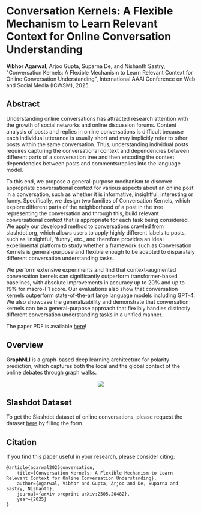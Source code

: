 # Conversation Kernels: A Flexible Mechanism to Learn Relevant Context for Online Conversation Understanding

**Vibhor Agarwal**, Arjoo Gupta, Suparna De, and Nishanth Sastry, "Conversation Kernels: A Flexible Mechanism to Learn Relevant Context for Online Conversation Understanding", International AAAI Conference on Web and Social Media (ICWSM), 2025.

## Abstract
Understanding online conversations has attracted research attention with the growth of social networks and online discussion forums. Content analysis of posts and replies in online conversations is difficult because each individual utterance is usually short and may implicitly refer to other posts within the same conversation. Thus, understanding individual posts requires capturing the conversational context and dependencies between different parts of a conversation tree and then encoding the context dependencies between posts and comments/replies into the language model.

To this end, we propose a general-purpose mechanism to discover appropriate conversational context for various aspects about an online post in a conversation, such as whether it is informative, insightful, interesting or funny. Specifically, we design two families of Conversation Kernels, which explore different parts of the neighborhood of a post in the tree representing the conversation and through this, build relevant conversational context that is appropriate for each task being considered. We apply our developed method to conversations crawled from slashdot.org, which allows users to apply highly different labels to posts, such as ‘insightful’, ‘funny’, etc., and therefore provides an ideal experimental platform to study whether a framework such as Conversation Kernels is general-purpose and flexible enough to be adapted to disparately different conversation understanding tasks.

We perform extensive experiments and find that context-augmented conversation kernels can significantly outperform transformer-based baselines, with absolute improvements in accuracy up to 20% and up to 19% for macro-F1 score. Our evaluations also show that conversation kernels outperform state-of-the-art large language models including GPT-4. We also showcase the generalizability and demonstrate that conversation kernels can be a general-purpose approach that flexibly handles distinctly different conversation understanding tasks in a unified manner.

The paper PDF is available [here](https://arxiv.org/abs/2505.20482)!

## Overview
**GraphNLI** is a graph-based deep learning architecture for polarity prediction, which captures both the local and the global context of the online debates through graph walks.

<div align="center">
  <img src="https://github.com/vibhor98/GraphNLI/blob/main/figures/Conversation_Kernels.pdf">
</div>

## Slashdot Dataset
To get the Slashdot dataset of online conversations, please request the dataset [here](https://netsys.surrey.ac.uk/datasets/slashdot/) by filling the form.

## Citation
If you find this paper useful in your research, please consider citing:
```
@article{agarwal2025conversation,
    title={Conversation Kernels: A Flexible Mechanism to Learn Relevant Context for Online Conversation Understanding},
    author={Agarwal, Vibhor and Gupta, Arjoo and De, Suparna and Sastry, Nishanth},
    journal={arXiv preprint arXiv:2505.20482},
    year={2025}
}
```

